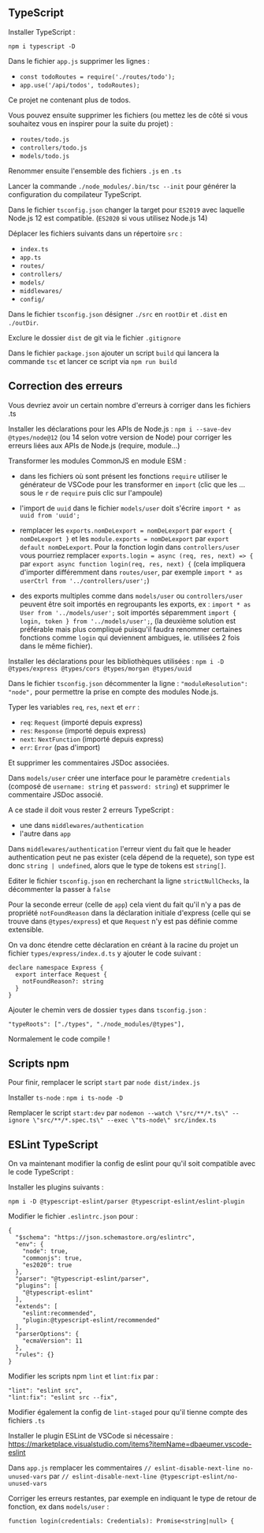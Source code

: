 
## TypeScript

Installer TypeScript :

`npm i typescript -D`

Dans le fichier `app.js` supprimer les lignes :

- `const todoRoutes = require('./routes/todo');`
- `app.use('/api/todos', todoRoutes);`

Ce projet ne contenant plus de todos.

Vous pouvez ensuite supprimer les fichiers (ou mettez les de côté si vous souhaitez vous en inspirer pour la suite du projet) :

- `routes/todo.js`
- `controllers/todo.js`
- `models/todo.js`

Renommer ensuite l'ensemble des fichiers `.js` en `.ts`

Lancer la commande `./node_modules/.bin/tsc --init` pour générer la configuration du compilateur TypeScript.

Dans le fichier `tsconfig.json` changer la target pour `ES2019` avec laquelle Node.js 12 est compatible. (`ES2020` si vous utilisez Node.js 14)

Déplacer les fichiers suivants dans un répertoire `src` :

- `index.ts`
- `app.ts`
- `routes/`
- `controllers/`
- `models/`
- `middlewares/`
- `config/`

Dans le fichier `tsconfig.json` désigner `./src` en `rootDir` et `.dist` en `./outDir`.

Exclure le dossier `dist` de git via le fichier `.gitignore`

Dans le fichier `package.json` ajouter un script `build` qui lancera la commande `tsc` et lancer ce script via `npm run build`

## Correction des erreurs

Vous devriez avoir un certain nombre d'erreurs à corriger dans les fichiers .ts

Installer les déclarations pour les APIs de Node.js : `npm i --save-dev @types/node@12` (ou 14 selon votre version de Node) pour corriger les erreurs liées aux APIs de Node.js (require, module...)

Transformer les modules CommonJS en module ESM :

- dans les fichiers où sont présent les fonctions `require` utiliser le générateur de VSCode pour les transformer en `import` (clic que les ... sous le `r` de `require` puis clic sur l'ampoule)

- l'import de `uuid` dans le fichier `models/user` doit s'écrire `import * as uuid from 'uuid';`

- remplacer les `exports.nomDeLexport = nomDeLexport` par `export { nomDeLexport }` et les `module.exports = nomDeLexport` par `export default nomDeLexport`. Pour la fonction login dans `controllers/user` vous pourriez remplacer `exports.login = async (req, res, next) => {` par `export async function login(req, res, next) {` (cela impliquera d'importer différemment dans `routes/user`, par exemple `import * as userCtrl from '../controllers/user';`)

- des exports multiples comme dans `models/user` ou `controllers/user` peuvent être soit importés en regroupants les exports, ex : `import * as User from '../models/user';` soit importés séparemment `import { login, token } from '../models/user';`, (la deuxième solution est préférable mais plus compliqué puisqu'il faudra renommer certaines fonctions comme `login` qui deviennent ambigues, ie. utilisées 2 fois dans le même fichier).

Installer les déclarations pour les bibliothèques utilisées : `npm i -D @types/express @types/cors @types/morgan @types/uuid`   

Dans le fichier `tsconfig.json` décommenter la ligne :
`"moduleResolution": "node",` pour permettre la prise en compte des modules Node.js.

Typer les variables `req`, `res`, `next` et `err` :
- `req`: `Request` (importé depuis express)
- `res`: `Response` (importé depuis express)
- `next`: `NextFunction` (importé depuis express)
- `err`: `Error` (pas d'import)

Et supprimer les commentaires JSDoc associées.

Dans `models/user` créer une interface pour le paramètre `credentials` (composé de `username: string` et `password: string`) et supprimer le commentaire JSDoc associé.

A ce stade il doit vous rester 2 erreurs TypeScript :
- une dans `middlewares/authentication` 
- l'autre dans `app`

Dans `middlewares/authentication` l'erreur vient du fait que le header authentication peut ne pas exister (cela dépend de la requete), son type est donc `string | undefined`, alors que le type de tokens est `string[]`.

Editer le fichier `tsconfig.json` en recherchant la ligne `strictNullChecks`, la décommenter la passer à `false`

Pour la seconde erreur (celle de `app`) cela vient du fait qu'il n'y a pas de propriété `notFoundReason` dans la déclaration initiale d'express (celle qui se trouve dans `@types/express`) et que `Request` n'y est pas définie comme extensible.

On va donc étendre cette déclaration en créant à la racine du projet un fichier `types/express/index.d.ts` y ajouter le code suivant :

```
declare namespace Express {
  export interface Request {
    notFoundReason?: string
  }
}
```

Ajouter le chemin vers de dossier `types` dans `tsconfig.json` :

```
"typeRoots": ["./types", "./node_modules/@types"],
```

Normalement le code compile !

## Scripts npm

Pour finir, remplacer le script `start` par `node dist/index.js`

Installer `ts-node` : `npm i ts-node -D`

Remplacer le script `start:dev` par `nodemon --watch \"src/**/*.ts\" --ignore \"src/**/*.spec.ts\" --exec \"ts-node\" src/index.ts`

## ESLint TypeScript

On va maintenant modifier la config de eslint pour qu'il soit compatible avec le code TypeScript :

Installer les plugins suivants :

```
npm i -D @typescript-eslint/parser @typescript-eslint/eslint-plugin
```

Modifier le fichier `.eslintrc.json` pour :

```
{
  "$schema": "https://json.schemastore.org/eslintrc",
  "env": {
    "node": true,
    "commonjs": true,
    "es2020": true
  },
  "parser": "@typescript-eslint/parser",
  "plugins": [
    "@typescript-eslint"
  ],
  "extends": [
    "eslint:recommended",
    "plugin:@typescript-eslint/recommended"
  ],
  "parserOptions": {
    "ecmaVersion": 11
  },
  "rules": {}
}
```

Modifier les scripts npm `lint` et `lint:fix` par :

```
"lint": "eslint src",
"lint:fix": "eslint src --fix",
```

Modifier également la config de `lint-staged` pour qu'il tienne compte des fichiers `.ts`

Installer le plugin ESLint de VSCode si nécessaire : https://marketplace.visualstudio.com/items?itemName=dbaeumer.vscode-eslint

Dans `app.js` remplacer les commentaires `// eslint-disable-next-line no-unused-vars` par `// eslint-disable-next-line @typescript-eslint/no-unused-vars`

Corriger les erreurs restantes, par exemple en indiquant le type de retour de fonction, ex dans `models/user` :

```
function login(credentials: Credentials): Promise<string|null> {
```

